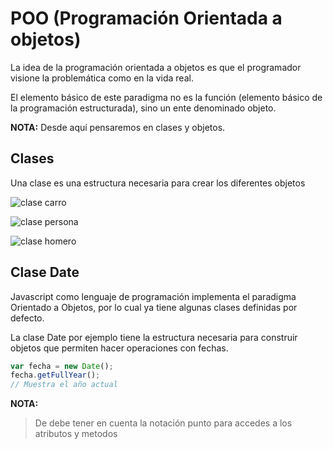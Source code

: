 # POO (Programación Orientada a objetos)

La idea de la programación orientada a objetos es que el programador visione la problemática como en la vida real.

El elemento básico de este paradigma no es la función (elemento básico de la programación estructurada), sino un ente denominado objeto.

**NOTA:**
Desde aquí pensaremos en clases y objetos.

## Clases
Una clase es una estructura necesaria para crear los diferentes objetos

![clase carro](https://aprendiendoarduino.files.wordpress.com/2017/07/clase_coche.png)

![clase persona](https://www.campusmvp.es/recursos/image.axd?picture=/2019/4T/poo-clase-objetos.png)

![clase homero](https://ferestrepoca.github.io/paradigmas-de-programacion/poo/poo_teoria/images/philosophy.png)

## Clase Date
Javascript como lenguaje de programación implementa el paradigma Orientado a Objetos, por lo cual ya tiene algunas clases definidas por defecto.

La clase Date por ejemplo tiene la estructura necesaria para construir objetos que permiten hacer operaciones con fechas.

```javascript
var fecha = new Date();
fecha.getFullYear();
// Muestra el año actual
```

**NOTA:**
>De debe tener en cuenta la notación punto para accedes a los atributos y metodos
